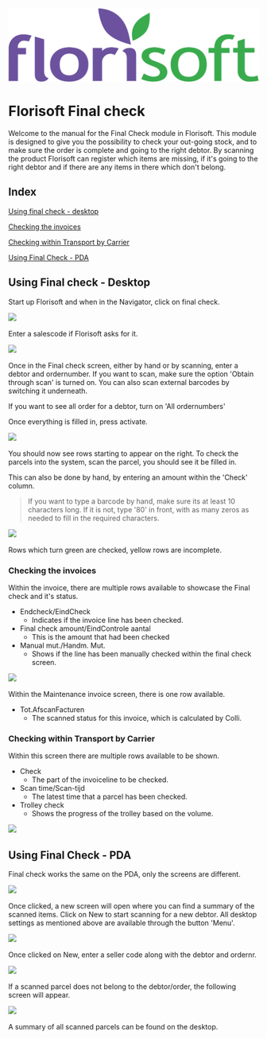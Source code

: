 <img src="../../fslogo.png"/>

# Florisoft Final check
Welcome to the manual for the Final Check module in Florisoft. This module is designed to give you the possibility to check your out-going stock, and to make sure the order is complete and going to the right debtor.
By scanning the product Florisoft can register which items are missing, if it's going to the right debtor and if there are any items in there which don't belong.


## **Index**

[Using final check - desktop](#using-the-final-check---desktop)

[Checking the invoices](#checking-the-invoices)

[Checking within Transport by Carrier](#checking-within-transport-by-carrier)

[Using Final Check - PDA](#using-final-check---pda)

## Using Final check - Desktop
Start up Florisoft and when in the Navigator, click on final check.

<img src='.Manual Final Check/media/image2.png'/>

Enter a salescode if Florisoft asks for it.

<img src='.Manual Final Check/media/image3.png'/>

Once in the Final check screen, either by hand or by scanning, enter a debtor and ordernumber. If you want to scan, make sure the option 'Obtain through scan' is turned on. You can also scan external barcodes by switching it underneath.

If you want to see all order for a debtor, turn on 'All ordernumbers'

Once everything is filled in, press activate.

<img src='.Manual Final Check/media/image4.png'/>

You should now see rows starting to appear on the right. To check the parcels into the system, scan the parcel, you should see it be filled in.

This can also be done by hand, by entering an amount within the 'Check' column.

> If you want to type a barcode by hand, make sure its at least 10 characters long. If it is not, type '80' in front, with as many zeros as needed to fill in the required characters.

<img src='.Manual Final Check/media/image5.png'/>

Rows which turn green are checked, yellow rows are incomplete.

### Checking the invoices
Within the invoice, there are multiple rows available to showcase the Final check and it's status.

- Endcheck/EindCheck
    - Indicates if the invoice line has been checked.
- Final check amount/EindControle aantal
    - This is the amount that had been checked
- Manual mut./Handm. Mut.
    - Shows if the line has been manually checked within the final check screen.

<img src='.Manual Final Check/media/image6.png'/>

Within the Maintenance invoice screen, there is one row available.
- Tot.AfscanFacturen
    - The scanned status for this invoice, which is calculated by Colli.

### Checking within Transport by Carrier
Within this screen there are multiple rows available to be shown.
- Check
    - The part of the invoiceline to be checked.
- Scan time/Scan-tijd
    - The latest time that a parcel has been checked.
- Trolley check
    - Shows the progress of the trolley based on the volume.

<img src='.Manual Final Check/media/image7.png'/>

## Using Final Check - PDA

Final check works the same on the PDA, only the screens are different.

<img src='.Manual Final Check/media/image18.png'/>

Once clicked, a new screen will open where you can find a summary of the scanned items. Click on New to start scanning for a new debtor. All desktop settings as mentioned above are available through the button 'Menu'.

<img src='.Manual Final Check/media/image20.png'/>

Once clicked on New, enter a seller code along with the debtor and ordernr.

<img src='.Manual Final Check/media/image21.png'/> 

If a scanned parcel does not belong to the debtor/order, the following screen will appear.

<img src='.Manual Final Check/media/image22.png'/>

A summary of all scanned parcels can be found on the desktop.
